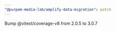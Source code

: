 ```yaml
---
"@purpom-media-lab/amplify-data-migration": patch
---
```


Bump @vitest/coverage-v8 from 2.0.5 to 3.0.7
